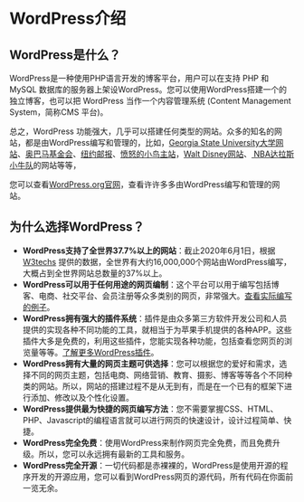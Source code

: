# **WordPress介绍**

## **WordPress是什么？**

WordPress是一种使用PHP语言开发的博客平台，用户可以在支持 PHP 和 MySQL 数据库的服务器上架设WordPress。您可以使用WordPress搭建一个的独立博客，也可以把 WordPress 当作一个内容管理系统 (Content Management System，简称CMS 平台)。

总之，WordPress 功能强大，几乎可以搭建任何类型的网站。众多的知名的网站，都是由WordPress编写和管理的，比如，[Georgia State University大学网站](https://www.gsu.edu/)、[奥巴马基金会](https://www.obama.org/)、[纽约邮报](https://nypost.com/)、[愤怒的小鸟主站](https://www.angrybirds.com/)，[Walt Disney网站](https://www.thewaltdisneycompany.com/)、[ NBA达拉斯小牛队](https://www.mavs.com/)的网站等等，

您可以查看[WordPress.org官网](https://wordpress.org/showcase/)，查看许许多多由WordPress编写和管理的网站。

## **为什么选择WordPress？**

- **WordPress支持了全世界37.7%以上的网站**：截止2020年6月1日，根据 [W3techs](https://w3techs.com/) 提供的数据，全世界有大约16,000,000个网站由WordPress编写，大概占到全世界网站总数量的37%以上。
- **WordPress可以用于任何用途的网页编制**：这个平台可以用于编写包括博客、电商、社交平台、会员注册等众多类别的网页，非常强大。[查看实际编写的例子](https://wordpress.org/showcase/?aff=6699)。
- **WordPress拥有强大的插件系统**：插件是由众多第三方软件开发公司和人员提供的实现各种不同功能的工具，就相当于为苹果手机提供的各种APP。这些插件大多是免费的，利用这些插件，您能实现各种功能，包括查看您网页的浏览量等等。[了解更多WordPress插件](https://wordpress.org/plugins/?aff=6699)。
- **WordPress拥有大量的网页主题可供选择**：您可以根据您的爱好和需求，选择不同的网页主题，包括电商、网络营销、教育、摄影、博客等等各个不同种类的网站。所以，网站的搭建过程不是从无到有，而是在一个已有的框架下进行添加、修改以及个性化设置。
- **WordPress提供最为快捷的网页编写方法**：您不需要掌握CSS、HTML、PHP、Javascript的编程语言就可以进行网页的快速设计，设计过程简单、快捷。
- **WordPress完全免费**：使用WordPress来制作网页完全免费，而且免费升级。所以，您可以永远拥有最新的工具和服务。
- **WordPress完全开源**：一切代码都是赤裸裸的，WordPress是使用开源的程序开发的开源应用，您可以看到WordPress网页的源代码，所有代码在你面前一览无余。


